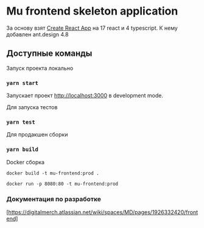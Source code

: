 # Mu frontend skeleton application

За основу взят [Create React App](https://github.com/facebook/create-react-app) на 17 react и 4 typescript.
К нему добавлен ant.design 4.8

## Доступные команды

Запуск проекта локально

### `yarn start`

Запускает проект [http://localhost:3000](http://localhost:3000) в development mode.

Для запуска тестов

### `yarn test`

Для продакшен сборки

### `yarn build`

Docker сборка

`docker build -t mu-frontend:prod .`

`docker run -p 8080:80 -t mu-frontend:prod`

### Документация по разработке

[https://digitalmerch.atlassian.net/wiki/spaces/MD/pages/1926332420/frontend]
